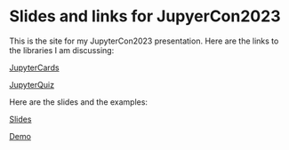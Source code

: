 # Slides and links for JupyerCon2023

This is the site for my JupyterCon2023 presentation. Here are the links to the libraries I am discussing:

[JupyterCards](https://github.com/jmshea/jupytercards/)

[JupyterQuiz](https://github.com/jmshea/jupyterquiz/)

Here are the slides and the examples:

[Slides](presentation.slides.html)

[Demo](presentation-demo-ex.ipynb)
